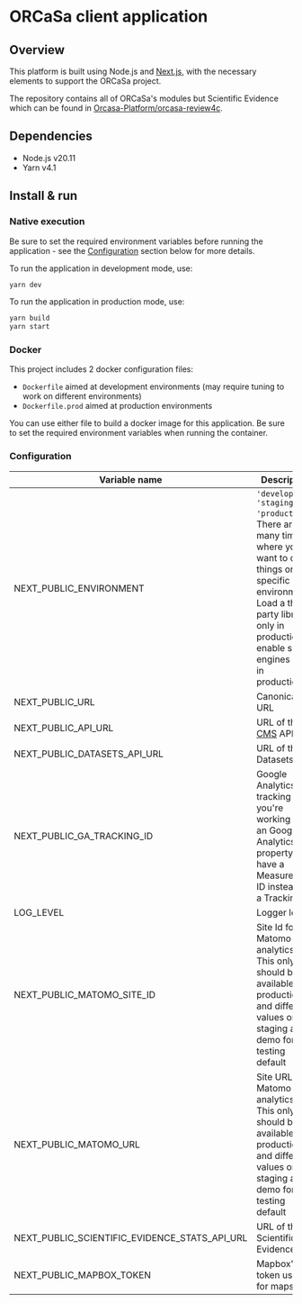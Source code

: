 # ORCaSa client application

## Overview

This platform is built using Node.js and [Next.js](https://nextjs.org/), with the necessary elements to support the
ORCaSa
project.

The repository contains all of ORCaSa's modules but Scientific Evidence which can be found
in [Orcasa-Platform/orcasa-review4c](https://github.com/Orcasa-Platform/orcasa-review4c).

## Dependencies

- Node.js v20.11
- Yarn v4.1

## Install & run

### Native execution

Be sure to set the required environment variables before running the application - see
the [Configuration](#configuration) section below for more details.

To run the application in development mode, use:

```bash
yarn dev
```

To run the application in production mode, use:

```bash
yarn build
yarn start
```

### Docker

This project includes 2 docker configuration files:

- `Dockerfile` aimed at development environments (may require tuning to work on different environments)
- `Dockerfile.prod` aimed at production environments

You can use either file to build a docker image for this application. Be sure to set the required environment variables
when running the container.

### Configuration

| Variable name                                 | Description                                                                                                                                                                                                 |           Default value |
|-----------------------------------------------|-------------------------------------------------------------------------------------------------------------------------------------------------------------------------------------------------------------|------------------------:|
| NEXT_PUBLIC_ENVIRONMENT                       | `'develop', 'staging', 'production'`. There are many times where you want to do things on specific environments. Load a third party library only in production, enable search engines only in production... |                 develop |
| NEXT_PUBLIC_URL                               | Canonical URL                                                                                                                                                                                               |  http://localhost:$PORT |
| NEXT_PUBLIC_API_URL                           | URL of the [CMS](https://github.com/Orcasa-Platform/orcasa/tree/main/cms) API.                                                                                                                              | http://0.0.0.0:1337/cms |
| NEXT_PUBLIC_DATASETS_API_URL                  | URL of the Datasets API                                                                                                                                                                                     |                         |
| NEXT_PUBLIC_GA_TRACKING_ID                    | Google Analytics tracking ID. If you're working with an Google Analytics 4 property, you have a Measurement ID instead of a Tracking ID.                                                                    |                         |
| LOG_LEVEL                                     | Logger level                                                                                                                                                                                                |                   debug |
| NEXT_PUBLIC_MATOMO_SITE_ID                    | Site Id for Matomo analytics. This only should be available on production and different values on staging and demo for testing default                                                                      |                      '' |
| NEXT_PUBLIC_MATOMO_URL                        | Site URL for Matomo analytics. This only should be available on production and different values on staging and demo for testing default                                                                     |                      '' |
| NEXT_PUBLIC_SCIENTIFIC_EVIDENCE_STATS_API_URL | URL of the Scientific Evidence API                                                                                                                                                                          |                      '' |
| NEXT_PUBLIC_MAPBOX_TOKEN                      | Mapbox' token used for maps                                                                                                                                                                                 |                      '' |
